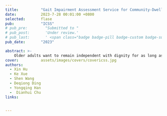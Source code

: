 ```yaml
---
title:          "Gait Impairment Assessment Service for Community-Dwelling Older Adults"
date:           2023-7-28 00:01:00 +0800
selected:       flase
pub:            "ICSS"
# pub_pre:        "Submitted to "
# pub_post:       'Under review.'
# pub_last:       ' <span class="badge badge-pill badge-custom badge-success">Spotlight</span>'
pub_date:       "2023"

abstract: >-
    Older adults want to remain independent with dignity for as long as possible. Gait assessment service plays an essential role in elderly care and rehabilitation by evaluating gait impairment, to provide suitable and continuous treatments. Despite over a decade of research and development in gait assessment, accurate and reliable gait assessment service for older adults in use are few. We propose an automatic gait impairment assessment service, for community-dwelling older adults, by combining multiple LiDAR (Light Detection and Ranging) sensing with 11-meter walking test. Multiple sensors fusion strategy is employed to sense and interpret gaits in a complementary way. Leveraging scan-matching technology and foot tracking method, the gait assessment service can achieve high accuracy with reasonable cost and no privacy issue. The experiment results show obvious differences of disease-specific motor symptoms in comparing groups. The potential merit of gait assessment service in daily use is also explored in this study.
cover:          assets/images/covers/covericss.jpg
authors:
  - Xin Hu
  - Ke Xue
  - Shen Wang
  - Deqiong Ding
  - Yongqing Han
  -  Dianhui Chu
links:


---
```

